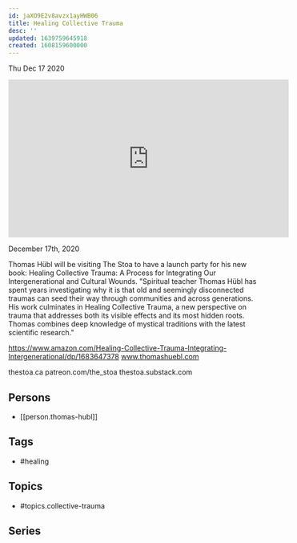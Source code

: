 ```yaml
---
id: jaXO9E2v8avzx1ayHWB06
title: Healing Collective Trauma
desc: ''
updated: 1639759645918
created: 1608159600000
---
```





Thu Dec 17 2020

<iframe width="560" height="315" src="https://www.youtube.com/embed/ek7BiTw8Ya4" title="Healing Collective Trauma w/ Thomas Hübl" frameborder="0" allow="accelerometer; autoplay; clipboard-write; encrypted-media; gyroscope; picture-in-picture" allowfullscreen ></iframe>

December 17th, 2020

Thomas Hübl will be visiting The Stoa to have a launch party for his new book: Healing Collective Trauma: A Process for Integrating Our Intergenerational and Cultural Wounds.
"Spiritual teacher Thomas Hübl has spent years investigating why it is that old and seemingly disconnected traumas can seed their way through communities and across generations. His work culminates in Healing Collective Trauma, a new perspective on trauma that addresses both its visible effects and its most hidden roots. Thomas combines deep knowledge of mystical traditions with the latest scientific research."

https://www.amazon.com/Healing-Collective-Trauma-Integrating-Intergenerational/dp/1683647378
www.thomashuebl.com

thestoa.ca
patreon.com/the_stoa
thestoa.substack.com

## Persons

- [[person.thomas-hubl]]

## Tags

- #healing

## Topics

- #topics.collective-trauma

## Series



